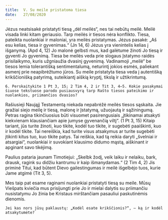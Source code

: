 ```yaml
---
title:  V. Su meile pristatoma tiesa 
date:   27/08/2020
---
```


Jėzus neatsisakė pristatyti tiesą „dėl meilės“, nes tai nebūtų meilė. Meilė visada linki kitam geriausio. Tarp meilės ir tiesos nėra konflikto. Tiesa, pateikta nuolankiai ir maloniai, yra meilės pristatymas. Jėzus pasakė: „Aš esu kelias, tiesa ir gyvenimas.“ (Jn 14, 6) Jėzus yra vienintelis kelias į išganymą. (Apd 4, 12) Jo malonė gelbsti mus, kad galėtume žinoti Jo tiesą ir gyventi Jo gyvenimą. Tiesa be meilės veda prie slogaus Įstatymo raidės prisilaikymo, kuris užgniaužia dvasinį gyvenimą. Vadinamoji „meilė“ be tiesos lemia tolerantišką sentimentalumą, neturintį jokios esmės, paliekant asmenį prie neapibrėžtumo jūros. Su meile pristatyta tiesa veda į autentišką krikščionišką patyrimą, suteikiantį aiškią kryptį, tikslą ir užtikrintumą.

`6. Perskaitykite 1 Pt 3, 15; 2 Tim 4, 2 ir Tit 3, 4–5. Kokie pasakymai šiuose tekstuose parodo pusiausvyrą tarp Rašto tiesos pateikimo ir nuolankios, priimančios dvasios?`
														
Rašiusieji Naująjį Testamentą niekada nepabrėžė meilės tiesos sąskaita. Jie gražiai siejo meilę ir tiesą, malonę ir Įstatymą, užuojautą ir sąžiningumą. Petras ragina tikinčiuosius būti visuomet pasirengusiais „įtikinamai atsakyti kiekvienam klausiančiam apie jumyse gyvenančią viltį“. (1 Pt 3, 15) Kitaip tariant, jūs turite žinoti, kuo tikite, kodėl tuo tikite, ir sugebėti paaiškinti, kuo ir kodėl tikite. Tai nereiškia, kad turite visus atsakymus ar turite sugebėti įtikinti kitus tuo, kuo tikite patys. Tai reiškia, kad tą reikia daryti „švelniai ir atsargiai“, nuolankiai ir suvokiant klausimo didumo mąstą, aiškinant ir apginant savo tikėjimą.

Paulius pataria jaunam Timotiejui: „Skelbk žodį, veik laiku ir nelaiku, bark, drausk, ragink su didžiu kantrumu ir kaip išmanydamas.“ (2 Tim 4, 2) Jis priminė Titui, kad būtent Dievo gailestingumas ir meilė išgelbėjo tuos, kurie Jame atgimė (Tit 3, 5).

Mes taip pat esame raginami nuolankiai pristatyti tiesą su meile. Mūsų Viešpats kviečia mus prisijungti prie Jo ir mielai dalytis su priimančiu nusistatymu Jo žinia be Kristaus mirštančiam pasauliui paskutinėmis dienomis.

`Jei kas nors jūsų paklaustų: „Kodėl esate krikščionis?“, – ką ir kodėl atsakytumėte?`
